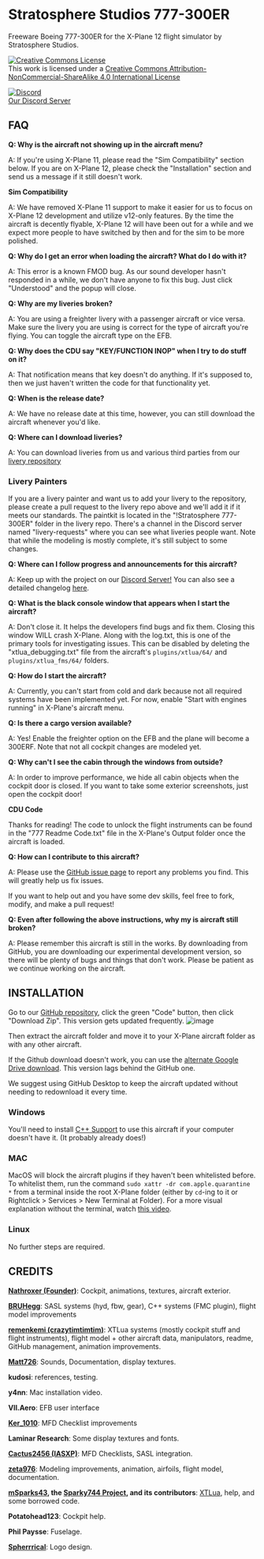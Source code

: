 # **Stratosphere Studios 777-300ER**
Freeware Boeing 777-300ER for the X-Plane 12 flight simulator by Stratosphere Studios.

<a rel="license" href="http://creativecommons.org/licenses/by-nc-sa/4.0/"><img alt="Creative Commons License" style="border-width:0" src="https://i.creativecommons.org/l/by-nc-sa/4.0/88x31.png" /></a><br />This work is licensed under a <a rel="license" href="http://creativecommons.org/licenses/by-nc-sa/4.0/">Creative Commons Attribution-NonCommercial-ShareAlike 4.0 International License</a>

[![Discord](https://img.shields.io/discord/806746926854176789.svg?label=&logo=discord&logoColor=ffffff&color=7389D8&labelColor=6A7EC2)](https://discord.gg/eU2vWCtmFX)
<br> [Our Discord Server](https://discord.gg/eU2vWCtmFX)

## **FAQ**

**Q: Why is the aircraft not showing up in the aircraft menu?**

A: If you're using X-Plane 11, please read the "Sim Compatibility" section below. If you are on X-Plane 12, please check the "Installation" section and send us a message if it still doesn't work.

**Sim Compatibility**

A: We have removed X-Plane 11 support to make it easier for us to focus on X-Plane 12 development and utilize v12-only features. By the time the aircraft is decently flyable, X-Plane 12 will have been out for a while and we expect more people to have switched by then and for the sim to be more polished.

**Q: Why do I get an error when loading the aircraft? What do I do with it?**

A: This error is a known FMOD bug. As our sound developer hasn't responded in a while, we don't have anyone to fix this bug. Just click "Understood" and the popup will close.

**Q: Why are my liveries broken?**

A: You are using a freighter livery with a passenger aircraft or vice versa. Make sure the livery you are using is correct for the type of aircraft you're flying. You can toggle the aircraft type on the EFB.

**Q: Why does the CDU say "KEY/FUNCTION INOP" when I try to do stuff on it?**

A: That notification means that key doesn't do anything. If it's supposed to, then we just haven't written the code for that functionality yet.

**Q: When is the release date?**

A: We have no release date at this time, however, you can still download the aircraft whenever you'd like.

**Q: Where can I download liveries?**

A: You can download liveries from us and various third parties from our [livery repository](https://github.com/Stratosphere-Studios/Stratosphere-Liveries)

### **Livery Painters**

If you are a livery painter and want us to add your livery to the repository, please create a pull request to the livery repo above and we'll add it if it meets our standards. The paintkit is located in the "!Stratosphere 777-300ER" folder in the livery repo. There's a channel in the Discord server named "livery-requests" where you can see what liveries people want. Note that while the modeling is mostly complete, it's still subject to some changes.

**Q: Where can I follow progress and announcements for this aircraft?**

A: Keep up with the project on our [Discord Server!](https://discord.gg/s25sxgwMRt) You can also see a detailed changelog [here](https://github.com/Stratosphere-Studios/777/commits/main).

**Q: What is the black console window that appears when I start the aircraft?**

A: Don't close it. It helps the developers find bugs and fix them. Closing this window WILL crash X-Plane. Along with the log.txt, this is one of the primary tools for investigating issues. This can be disabled by deleting the "xtlua_debugging.txt" file from the aircraft's `plugins/xtlua/64/` and `plugins/xtlua_fms/64/` folders.

**Q: How do I start the aircraft?**

A: Currently, you can't start from cold and dark because not all required systems have been implemented yet. For now, enable "Start with engines running" in X-Plane's aircraft menu.

**Q: Is there a cargo version available?**

A: Yes! Enable the freighter option on the EFB and the plane will become a 300ERF. Note that not all cockpit changes are modeled yet.

**Q: Why can't I see the cabin through the windows from outside?**

A: In order to improve performance, we hide all cabin objects when the cockpit door is closed. If you want to take some exterior screenshots, just open the cockpit door!

**СDU Сode**

Thanks for reading! The соde to unlоck the flight instruments can be found in the "777 Readme Сode.txt" file in the X-Plane's Output folder once the aircraft is loaded.

**Q: How can I contribute to this aircraft?**

A: Please use the [GitHub issue page](https://github.com/Stratosphere-Studios/777/issues) to report any problems you find. This will greatly help us fix issues.

If you want to help out and you have some dev skills, feel free to fork, modify, and make a pull request!

**Q: Even after following the above instructions, why my is aircraft still broken?**

A: Please remember this aircraft is still in the works. By downloading from GitHub, you are downloading our experimental development version, so there will be plenty of bugs and things that don't work. Please be patient as we continue working on the aircraft.

## **INSTALLATION**
Go to our [GitHub repository](https://github.com/Stratosphere-Studios/777-300ER), click the green "Code" button, then click "Download Zip". This version gets updated frequently.
![image](https://github.com/Stratosphere-Studios/777-300ER/assets/64425497/71b75b74-5c6e-446e-8c3b-b18c6b60df0b)

Then extract the aircraft folder and move it to your X-Plane aircraft folder as with any other aircraft.

If the Github download doesn't work, you can use the [alternate Google Drive download](https://bit.ly/Strato777_alt_download_GDrive). This version lags behind the GitHub one.

We suggest using GitHub Desktop to keep the aircraft updated without needing to redownload it every time.

### **Windows**
You'll need to install [C++ Support](https://aka.ms/vs/16/release/vc_redist.x64.exe) to use this aircraft if your computer doesn't have it. (It probably already does!)

### **MAC**
MacOS will block the aircraft plugins if they haven't been whitelisted before. To whitelist them, run the command `sudo xattr -dr com.apple.quarantine *` from a terminal inside the root X-Plane folder (either by `cd`-ing to it or Rightclick > Services > New Terminal at Folder). For a more visual explanation without the terminal, watch [this video](https://youtu.be/FPdd7IPFoNk).

### **Linux**
No further steps are required.

## **CREDITS**
[**Nathroxer (Founder)**](https://github.com/nathroxer): Cockpit, animations, textures, aircraft exterior.

[**BRUHegg**](https://github.com/BRUHegg): SASL systems (hyd, fbw, gear), C++ systems (FMC plugin), flight model improvements

[**remenkemi (crazytimtimtim)**](https://github.com/crazytimtimtim): XTLua systems (mostly cockpit stuff and flight instruments), flight model + other aircraft data, manipulators, readme, GitHub management, animation improvements.

[**Matt726**](https://github.com/Matt726-S): Sounds, Documentation, display textures.

**kudosi**: references, testing.

**y4nn**: Mac installation video.

**VII.Aero**: EFB user interface

[**Ker_1010**](https://github.com/Ker1010): MFD Checklist improvements

**Laminar Research**: Some display textures and fonts.

[**Cactus2456 (IASXP)**](https://github.com/IASXP): MFD Checklists, SASL integration.

[**zeta976**](https://github.com/zeta976): Modeling improvements, animation, airfoils, flight model, documentation.

**[mSparks43](https://github.com/msparks43/), the [Sparky744 Project](https://github.com/mSparks43/747-400), and its contributors**: [XTLua](https://github.com/mSparks43/XTLua), help, and some borrowed code.

**Potatohead123**: Cockpit help.

**Phil Paysse**: Fuselage.

[**Spherrrical**](https://github.com/Spherrrical/): Logo design.
